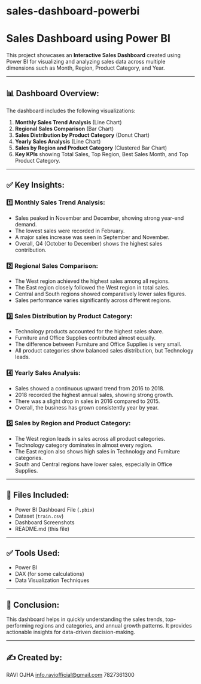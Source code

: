 # sales-dashboard-powerbi

# Sales Dashboard using Power BI

This project showcases an **Interactive Sales Dashboard** created using Power BI for visualizing and analyzing sales data across multiple dimensions such as Month, Region, Product Category, and Year.

---

## 📊 **Dashboard Overview:**
The dashboard includes the following visualizations:
1. **Monthly Sales Trend Analysis** (Line Chart)
2. **Regional Sales Comparison** (Bar Chart)
3. **Sales Distribution by Product Category** (Donut Chart)
4. **Yearly Sales Analysis** (Line Chart)
5. **Sales by Region and Product Category** (Clustered Bar Chart)
6. **Key KPIs** showing Total Sales, Top Region, Best Sales Month, and Top Product Category.

---

## ✅ **Key Insights:**

### 1️⃣ Monthly Sales Trend Analysis:
- Sales peaked in November and December, showing strong year-end demand.
- The lowest sales were recorded in February.
- A major sales increase was seen in September and November.
- Overall, Q4 (October to December) shows the highest sales contribution.

### 2️⃣ Regional Sales Comparison:
- The West region achieved the highest sales among all regions.
- The East region closely followed the West region in total sales.
- Central and South regions showed comparatively lower sales figures.
- Sales performance varies significantly across different regions.

### 3️⃣ Sales Distribution by Product Category:
- Technology products accounted for the highest sales share.
- Furniture and Office Supplies contributed almost equally.
- The difference between Furniture and Office Supplies is very small.
- All product categories show balanced sales distribution, but Technology leads.

### 4️⃣ Yearly Sales Analysis:
- Sales showed a continuous upward trend from 2016 to 2018.
- 2018 recorded the highest annual sales, showing strong growth.
- There was a slight drop in sales in 2016 compared to 2015.
- Overall, the business has grown consistently year by year.

### 5️⃣ Sales by Region and Product Category:
- The West region leads in sales across all product categories.
- Technology category dominates in almost every region.
- The East region also shows high sales in Technology and Furniture categories.
- South and Central regions have lower sales, especially in Office Supplies.

---

## 📂 **Files Included:**
- Power BI Dashboard File (`.pbix`)
- Dataset (`train.csv`)
- Dashboard Screenshots
- README.md (this file)

---

## ✅ **Tools Used:**
- Power BI
- DAX (for some calculations)
- Data Visualization Techniques

---

## 🚀 **Conclusion:**
This dashboard helps in quickly understanding the sales trends, top-performing regions and categories, and annual growth patterns. It provides actionable insights for data-driven decision-making.

---

## ✍️ **Created by:**
RAVI OJHA
info.raviofficial@gmail.com
7827361300

